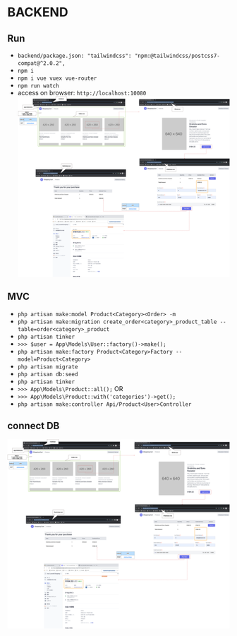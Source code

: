 # BACKEND

## Run

- `backend/package.json: "tailwindcss": "npm:@tailwindcss/postcss7-compat@^2.0.2",`
- `npm i`
- `npm i vue vuex vue-router`
- `npm run watch`
- access on browser: `http://localhost:10080`
![demo](screenshot/demo.png)

## MVC

- `php artisan make:model Product<Category><Order> -m`
- `php artisan make:migration create_order<category>_product_table --table=order<category>_product`
- `php artisan tinker`
- `>>> $user = App\Models\User::factory()->make();`
- `php artisan make:factory Product<Category>Factory --model=Product<Category>`
- `php artisan migrate`
- `php artisan db:seed`
- `php artisan tinker`
- `>>> App\Models\Product::all();`
OR
- `>>> App\Models\Product::with('categories')->get();`
- `php artisan make:controller Api/Product<User>Controller`

## connect DB

![demo](screenshot/demo.png)
